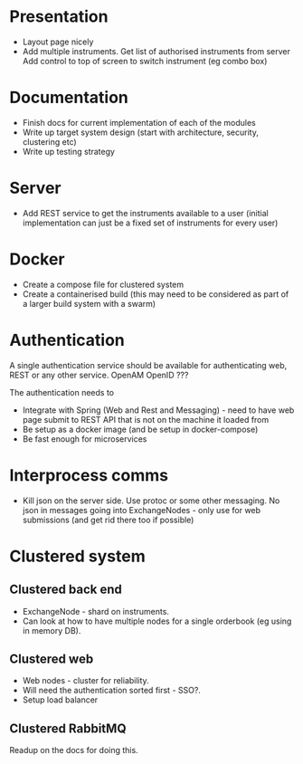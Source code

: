 

# Presentation

* Layout page nicely
* Add multiple instruments.
    Get list of authorised instruments from server
    Add control to top of screen to switch instrument (eg combo box)

# Documentation

* Finish docs for current implementation of each of the modules
* Write up target system design (start with architecture, security, clustering etc)
* Write up testing strategy


# Server

* Add REST service to get the instruments available to a user (initial implementation can just be a fixed set of instruments for every user)


# Docker 

* Create a compose file for clustered system
* Create a containerised build (this may need to be considered as part of a larger build system with a swarm) 


# Authentication

A single authentication service should be available for authenticating web, REST or any other service.
OpenAM
OpenID
???

The authentication needs to
* Integrate with Spring (Web and Rest and Messaging) - need to have web page submit to REST API that is not on the machine it loaded from
* Be setup as a docker image (and be setup in docker-compose)
* Be fast enough for microservices


# Interprocess comms

* Kill json on the server side.
   Use protoc or some other messaging. No json in messages going into ExchangeNodes - only use for web submissions (and get rid there too if possible)


# Clustered system

## Clustered back end

* ExchangeNode - shard on instruments.
* Can look at how to have multiple nodes for a single orderbook (eg using in memory DB).  
 
## Clustered web
 
* Web nodes - cluster for reliability. 
* Will need the authentication sorted first - SSO?. 
* Setup load balancer

## Clustered RabbitMQ
Readup on the docs for doing this.




  
